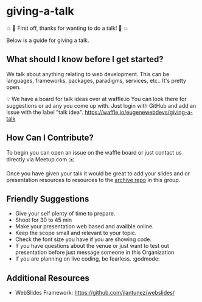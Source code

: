 # giving-a-talk

💥 🎉  First off, thanks for wanting to do a talk! 🎉 💥

Below is a guide for giving a talk.

## What should I know before I get started?
We talk about anything relating to web development. This can be languages, frameworks, packages, paradigms, services, etc.. It's pretty open.

💡 We have a board for talk ideas over at waffle.io You can look there for suggestions or ad any you come up with. Just login with GitHub and add an issue with the label "talk idea". https://waffle.io/eugenewebdevs/giving-a-talk

## How Can I Contribute?
To begin you can open an issue on the waffle board or just contact us directly via Meetup.com ✉️

Once you have given your talk it would be great to add your slides and or presentation resources to resources to the [archive repo](https://github.com/eugenewebdevs/archive) in this group.

## Friendly Suggestions
* Give your self plenty of time to prepare.
* Shoot for 30 to 45 min
* Make your presentation web based and availble online.
* Keep the scope small and relevant to your topic.
* Check the font size you have if you are showing code.
* If you have questions about the venue or just want to test out presentation before just message someone in this Organization
* If you are planning on live coding, be fearless. :godmode:

## Additional Resources
* WebSlides Framework: https://github.com/jlantunez/webslides/
